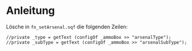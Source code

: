 # Anleitung	

Lösche in `fn_setArsenal.sqf` die folgenden Zeilen:

```
//private _type = getText (configOf _ammoBox >> "arsenalType");
//private _subType = getText (configOf _ammoBox >> "arsenalSubType");
```
